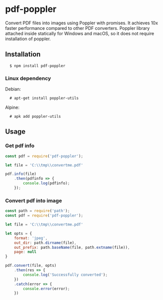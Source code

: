 # pdf-poppler

Convert PDF files into images using Poppler with promises. It achieves 10x faster performance compared to other PDF converters.
Poppler library attached inside statically for Windows and macOS, so it does not require installation of poppler.

## Installation
```
  $ npm install pdf-poppler
```

### Linux dependency
Debian:
```
  # apt-get install poppler-utils
```

Alpine:
```
  # apk add poppler-utils
```
## Usage

### Get pdf info

```javascript
const pdf = require('pdf-poppler');

let file = 'C:\\tmp\\convertme.pdf'

pdf.info(file)
    .then(pdfinfo => {
        console.log(pdfinfo);
    });
```

### Convert pdf into image

```javascript
const path = require('path');
const pdf = require('pdf-poppler');

let file = 'C:\\tmp\\convertme.pdf'

let opts = {
    format: 'jpeg',
    out_dir: path.dirname(file),
    out_prefix: path.baseName(file, path.extname(file)),
    page: null
}

pdf.convert(file, opts)
    .then(res => {
        console.log('Successfully converted');
    })
    .catch(error => {
        console.error(error);
    })
```